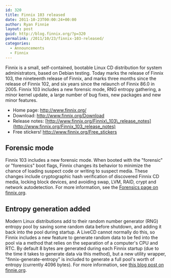 ```yaml
---
id: 320
title: Finnix 103 released
date: 2011-10-23T00:00:24+00:00
author: Ryan Finnie
layout: post
guid: http://blog.finnix.org/?p=320
permalink: /2011/10/23/finnix-103-released/
categories:
  - Announcements
  - Finnix
---
```

Finnix is a small, self-contained, bootable Linux CD distribution for system administrators, based on Debian testing. Today marks the release of Finnix 103, the nineteenth release of Finnix, and marks three months since the release of Finnix 102, and six years since the relaunch of Finnix 86.0 in 2005. Finnix 103 includes a new forensic mode, RNG entropy gathering, a minor kernel update, a large number of bug fixes, new packages and new minor features.

  * Home page: <http://www.finnix.org/>
  * Download: <http://www.finnix.org/Download>
  * Release notes: [http://www.finnix.org/Finnix\_103\_release_notes](http://www.finnix.org/Finnix_103_release_notes)
  * Free stickers! <http://www.finnix.org/Free_stickers>

## Forensic mode

Finnix 103 includes a new forensic mode. When booted with the "forensic" or "forensics" boot flags, Finnix changes its behavior to minimize the chance of loading suspect code or writing to suspect media. These changes include cryptographic hash verification of discovered Finnix CD media, locking block devices, and avoiding swap, LVM, RAID, crypt and network autodetection. For more information, see the [Forensics page on finnix.org](http://www.finnix.org/Forensics).

## Entropy generation added

Modern Linux distributions add to their random number generator (RNG) entropy pool by saving some random data before shutdown, and adding it back into the pool during startup. A LiveCD cannot normally do this, so Finnix includes a new feature to generate random data to be fed into the pool via a method that relies on the separation of a computer's CPU and RTC. By default 8 bytes are generated during each Finnix startup (due to the time it takes to generate data via this method), but a new utility wrapper, "finnix-generate-entropy" is included to generate a full pool's worth of entropy (currently 4096 bytes). For more information, see [this blog post on finnie.org](http://www.finnie.org/2011/09/25/introducing-twuewand/).